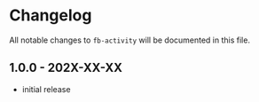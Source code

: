 # Changelog

All notable changes to `fb-activity` will be documented in this file.

## 1.0.0 - 202X-XX-XX

- initial release
